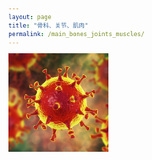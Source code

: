 ```yaml
---
layout: page
title: "骨科、关节、肌肉"
permalink: /main_bones_joints_muscles/
---
```


  <img src="/image/head.jpg" alt="drawing" width="200">
